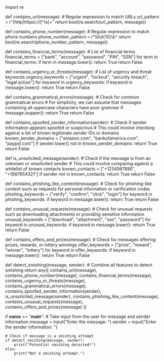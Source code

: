 
import re

def contains_url(message):
    # Regular expression to match URLs
    url_pattern = r"(http|https)://[^\s]+"
    return bool(re.search(url_pattern, message))

def contains_phone_number(message):
    # Regular expression to match phone numbers
    phone_number_pattern = r"\b\d{10}\b"
    return bool(re.search(phone_number_pattern, message))

def contains_financial_terms(message):
    # List of financial terms
    financial_terms = ["bank", "account", "password", "PIN", "SSN"]
    for term in financial_terms:
        if term in message.lower():
            return True
    return False

def contains_urgency_or_threats(message):
    # List of urgency and threat keywords
    urgency_keywords = ["urgent", "lockout", "security breach", "legal action"]
    for keyword in urgency_keywords:
        if keyword in message.lower():
            return True
    return False

def contains_grammatical_errors(message):
    # Check for common grammatical errors
    # For simplicity, we can assume that messages containing all uppercase characters have poor grammar
    if message.isupper():
        return True
    return False

def contains_spoofed_sender_information(sender):
    # Check if sender information appears spoofed or suspicious
    # This could involve checking against a list of known legitimate sender IDs or domains
    known_sender_domains = ["amazon.com", "bankofamerica.com", "paypal.com"]
    if sender.lower() not in known_sender_domains:
        return True
    return False

def is_unsolicited_message(sender):
    # Check if the message is from an unknown or unsolicited sender
    # This could involve comparing against a whitelist of known contacts
    known_contacts = ["+1234567890", "+1987654321"]
    if sender not in known_contacts:
        return True
    return False

def contains_phishing_like_content(message):
    # Check for phishing-like content such as requests for personal information or verification codes
    phishing_keywords = ["verify", "confirm", "click", "login"]
    for keyword in phishing_keywords:
        if keyword in message.lower():
            return True
    return False

def contains_unusual_requests(message):
    # Check for unusual requests such as downloading attachments or providing sensitive information
    unusual_keywords = ["download", "attachment", "ssn", "password"]
    for keyword in unusual_keywords:
        if keyword in message.lower():
            return True
    return False

def contains_offers_and_prizes(message):
    # Check for messages offering prizes, rewards, or lottery winnings
    offer_keywords = ["prize", "reward", "winner", "lottery"]
    for keyword in offer_keywords:
        if keyword in message.lower():
            return True
    return False

def detect_smishing(message, sender):
    # Combine all features to detect smishing
    return any([
        contains_url(message),
        contains_phone_number(message),
        contains_financial_terms(message),
        contains_urgency_or_threats(message),
        contains_grammatical_errors(message),
        contains_spoofed_sender_information(sender),
        is_unsolicited_message(sender),
        contains_phishing_like_content(message),
        contains_unusual_requests(message),
        contains_offers_and_prizes(message)
    ])

if  __name__ == "__main__":
    # Take input from the user for message and sender information
    message = input("Enter the message: ")
    sender = input("Enter the sender information: ")
    
    # Check if message is a smishing attempt
    if detect_smishing(message, sender):
        print("Potential smishing detected!")
    else:
        print("Not a smishing attempt.")
